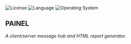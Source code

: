 ![License](https://img.shields.io/badge/license-Apache%202-red.svg)
![Language](https://img.shields.io/badge/C%20Std-11-blue.svg)
![Operating System](https://img.shields.io/badge/os-Linux-green.svg)<br>
## PAINEL<br>
*A client/server message hub and HTML report generator.*
